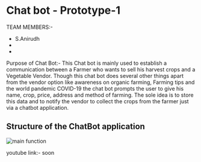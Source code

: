 # Chat bot - Prototype-1

TEAM MEMBERS:-
 * S.Anirudh
 * 
 * 
 
Purpose of Chat Bot:-
This Chat bot is mainly used to establish a communication between a Farmer who wants to sell his harvest crops and a Vegetable Vendor. Though this chat bot does several other things apart from the vendor option like awareness on organic farming, Farming tips and the world pandemic COVID-19 the chat bot prompts the user to give his name, crop, price, address and method of farming. The sole idea is to store this data and to notify the vendor to collect the crops from the farmer just via a chatbot application.
 
 
 ## Structure of the ChatBot application
 
 ![main function](https://user-images.githubusercontent.com/61058449/96349429-2df05f80-10cd-11eb-816c-556c36bb996d.png)
 
 
 youtube link:-
 soon
 
